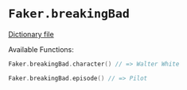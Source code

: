 # `Faker.breakingBad`

[Dictionary file](../src/main/resources/locales/en/breaking_bad.yml)

Available Functions:  
```kotlin
Faker.breakingBad.character() // => Walter White

Faker.breakingBad.episode() // => Pilot
```
